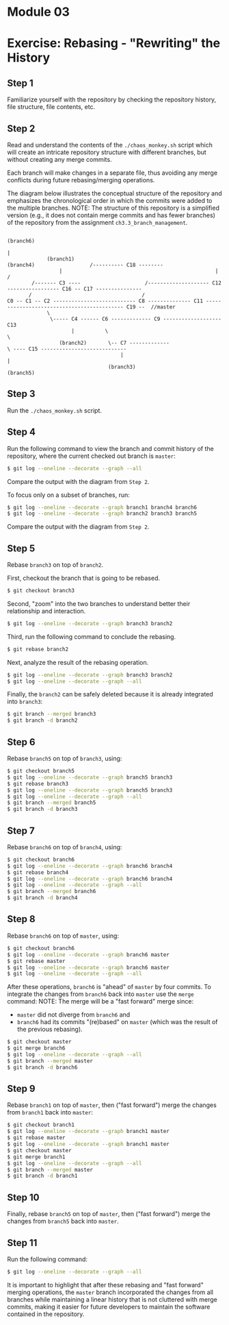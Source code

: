 # Module 03
# Exercise: Rebasing - "Rewriting" the History

## Step 1
Familiarize yourself with the repository by checking the repository history, file structure, file contents, etc.

## Step 2
Read and understand the contents of the `./chaos_monkey.sh` script which will create an intricate repository structure with different branches, but without creating any merge commits.

Each branch will make changes in a separate file, thus avoiding any merge conflicts during future rebasing/merging operations.

The diagram below illustrates the conceptual structure of the repository and emphasizes the chronological order in which the commits were added to the multiple branches.
NOTE: The structure of this repository is a simplified version (e.g., it does not contain merge commits and has fewer branches) of the repository from the assignment `ch3.3_branch_management`.
```
                                                                                                    (branch6)
                                                                                                        |
             (branch1)                                          (branch4)                  /---------- C18 --------
                 |                                                  |                     /
        /------- C3 ----                     /-------------------- C12 ----------------- C16 -- C17 ---------------
       /                                    /
C0 -- C1 -- C2 --------------------------- C8 -------------- C11 ------------------------------------------- C19 --  //master
             \
              \----- C4 ------ C6 ------------- C9 ------------------- C13
                     |          \                                          \
                 (branch2)       \-- C7 -------------                       \ ---- C15 ----------------------------
                                     |                                              |
                                 (branch3)                                      (branch5)
```

## Step 3
Run the `./chaos_monkey.sh` script.

## Step 4
Run the following command to view the branch and commit history of the repository, where the current checked out branch is `master`:
```bash
$ git log --oneline --decorate --graph --all
```
Compare the output with the diagram from `Step 2`.

To focus only on a subset of branches, run:
```bash
$ git log --oneline --decorate --graph branch1 branch4 branch6
$ git log --oneline --decorate --graph branch2 branch3 branch5
```
Compare the output with the diagram from `Step 2`.

## Step 5
Rebase `branch3` on top of `branch2`.

First, checkout the branch that is going to be rebased.
```bash
$ git checkout branch3
```

Second, "zoom" into the two branches to understand better their relationship and interaction.
```bash
$ git log --oneline --decorate --graph branch3 branch2
```

Third, run the following command to conclude the rebasing.
```bash
$ git rebase branch2
```

Next, analyze the result of the rebasing operation.
```bash
$ git log --oneline --decorate --graph branch3 branch2
$ git log --oneline --decorate --graph --all
```

Finally, the `branch2` can be safely deleted because it is already integrated into `branch3`:
```bash
$ git branch --merged branch3
$ git branch -d branch2
```

## Step 6
Rebase `branch5` on top of `branch3`, using:
```bash
$ git checkout branch5
$ git log --oneline --decorate --graph branch5 branch3
$ git rebase branch3
$ git log --oneline --decorate --graph branch5 branch3
$ git log --oneline --decorate --graph --all
$ git branch --merged branch5
$ git branch -d branch3
```

## Step 7
Rebase `branch6` on top of `branch4`, using:
```bash
$ git checkout branch6
$ git log --oneline --decorate --graph branch6 branch4
$ git rebase branch4
$ git log --oneline --decorate --graph branch6 branch4
$ git log --oneline --decorate --graph --all
$ git branch --merged branch6
$ git branch -d branch4
```

## Step 8
Rebase `branch6` on top of `master`, using:
```bash
$ git checkout branch6
$ git log --oneline --decorate --graph branch6 master
$ git rebase master
$ git log --oneline --decorate --graph branch6 master
$ git log --oneline --decorate --graph --all
```

After these operations, `branch6` is "ahead" of `master` by four commits. To integrate the changes from `branch6` back into `master` use the `merge` command:
NOTE: The merge will be a "fast forward" merge since:
* `master` did not diverge from `branch6` and
* `branch6` had its commits "(re)based" on `master` (which was the result of the previous rebasing).
```bash
$ git checkout master
$ git merge branch6
$ git log --oneline --decorate --graph --all
$ git branch --merged master
$ git branch -d branch6
```

## Step 9
Rebase `branch1` on top of `master`, then ("fast forward") merge the changes from `branch1` back into `master`:
```bash
$ git checkout branch1
$ git log --oneline --decorate --graph branch1 master
$ git rebase master
$ git log --oneline --decorate --graph branch1 master
$ git checkout master
$ git merge branch1
$ git log --oneline --decorate --graph --all
$ git branch --merged master
$ git branch -d branch1
```

## Step 10
Finally, rebase `branch5` on top of `master`, then ("fast forward") merge the changes from `branch5` back into `master`.

## Step 11
Run the following command:
```bash
$ git log --oneline --decorate --graph --all
```

It is important to highlight that after these rebasing and "fast forward" merging operations, the `master` branch incorporated the changes from all branches while maintaining a linear history that is not cluttered with merge commits, making it easier for future developers to maintain the software contained in the repository.
